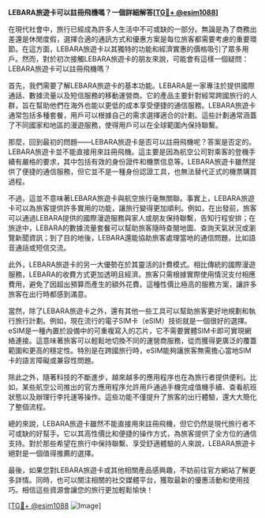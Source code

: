 **LEBARA旅遊卡可以註冊飛機嗎？一個詳細解答[[TG💪+ @esim1088](https://t.me/s/esim1088)]**

在現代社會中，旅行已經成為許多人生活中不可或缺的一部分。無論是為了商務出差還是休閒度假，選擇合適的通訊方式和優惠方案是每位旅客都需要考慮的重要環節。在這方面，LEBARA旅遊卡以其獨特的功能和經濟實惠的價格吸引了眾多用戶。然而，對於初次接觸LEBARA旅遊卡的朋友來說，可能會有這樣一個疑問：LEBARA旅遊卡可以註冊飛機嗎？

首先，我們需要了解LEBARA旅遊卡的基本功能。LEBARA是一家專注於提供國際通話、數據流量以及短信服務的移動運營商。它的產品主要針對經常跨國旅行的人群，旨在幫助他們在海外也能以更低的成本享受便捷的通信服務。LEBARA旅遊卡通常包括多種套餐，用戶可以根據自己的需求選擇適合的計劃。這些計劃通常涵蓋了不同國家和地區的漫遊服務，使得用戶可以在全球範圍內保持聯繫。

那麼，回到最初的問題——LEBARA旅遊卡是否可以註冊飛機呢？答案是否定的。LEBARA旅遊卡並不能直接用來註冊飛機。這主要是因為航空公司對乘客的登機手續有嚴格的要求，其中包括有效的身份證件和機票信息等。LEBARA旅遊卡雖然提供了便捷的通信服務，但它並不是一種身份認證工具，也無法替代正式的機票購買過程。

不過，這並不意味著LEBARA旅遊卡與航空旅行毫無關聯。事實上，LEBARA旅遊卡可以為旅客提供許多實用的功能，讓旅行變得更加順利。例如，在出發前，旅客可以通過LEBARA提供的國際漫遊服務與家人或朋友保持聯繫，告知行程安排；在旅途中，LEBARA的數據流量套餐可以幫助旅客隨時查閱地圖、查詢天氣狀況或瀏覽新聞資訊；到了目的地後，LEBARA還能協助旅客處理當地的通信問題，比如語音通話或短信交流。

此外，LEBARA旅遊卡的另一大優勢在於其靈活的計費模式。相比傳統的國際漫遊服務，LEBARA的收費方式更加透明且經濟。旅客只需根據實際使用情況支付相應費用，避免了因超出預算而產生的額外花費。這種性價比極高的服務方案，讓許多旅客在出行時都感到滿意。

當然，除了LEBARA旅遊卡之外，還有其他一些工具可以幫助旅客更好地規劃和執行旅行計劃。例如，現在流行的電子SIM卡（eSIM）技術就是一個很好的選擇。eSIM是一種內置於設備中的可重複寫入的芯片，它不需要實體SIM卡即可實現網絡連接。這意味著旅客可以輕鬆地切換不同的運營商服務，從而獲得更廣泛的覆蓋範圍和更高的穩定性。特別是在跨國旅行時，eSIM能夠讓旅客無需擔心當地SIM卡的語言障礙或兼容性問題。

除此之外，隨著科技的不斷進步，越來越多的應用程序也在為旅行者提供便利。比如，某些航空公司推出的官方應用程序允許用戶通過手機完成值機手續、查看航班狀態以及辦理行李托運等操作。這些功能不僅提升了旅客的出行體驗，還大大簡化了整個流程。

總的來說，LEBARA旅遊卡雖然不能直接用來註冊飛機，但它仍然是現代旅行者不可或缺的好幫手。它以其高性價比和便捷的操作方式，為旅客提供了全方位的通信支持。對於那些希望在旅行中保持聯繫、享受舒適體驗的人來說，LEBARA旅遊卡絕對是一個值得推薦的選擇。

最後，如果您對LEBARA旅遊卡或其他相關產品感興趣，不妨前往官方網站了解更多詳情。同時，也可以關注相關的社交媒體平台，獲取最新的優惠活動和使用技巧。相信這些資源會讓您的旅行更加輕鬆愉快！

[[TG💪+ @esim1088](https://t.me/s/esim1088) ![Image](https://i.postimg.cc/4NQfJmqS/Snipaste-2025-05-13-00-14-12.png)]